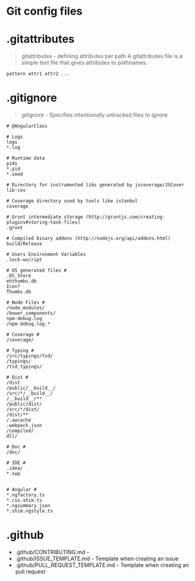 # Git config files
# .gitattributes
> gitattributes - defining attributes per path
> A gitattributes file is a simple text file that gives attributes to pathnames.
```
pattern	attr1 attr2 ...
```

# .gitignore
> gitignore - Specifies intentionally untracked files to ignore
```
# @AngularClass

# Logs
logs
*.log

# Runtime data
pids
*.pid
*.seed

# Directory for instrumented libs generated by jscoverage/JSCover
lib-cov

# Coverage directory used by tools like istanbul
coverage

# Grunt intermediate storage (http://gruntjs.com/creating-plugins#storing-task-files)
.grunt

# Compiled binary addons (http://nodejs.org/api/addons.html)
build/Release

# Users Environment Variables
.lock-wscript

# OS generated files #
.DS_Store
ehthumbs.db
Icon?
Thumbs.db

# Node Files #
/node_modules/
/bower_components/
npm-debug.log
/npm-debug.log.*

# Coverage #
/coverage/

# Typing #
/src/typings/tsd/
/typings/
/tsd_typings/

# Dist #
/dist
/public/__build__/
/src/*/__build__/
/__build__/**
/public/dist/
/src/*/dist/
/dist/**
/.awcache
.webpack.json
/compiled/
dll/

# Doc #
/doc/

# IDE #
.idea/
*.swp


# Angular #
*.ngfactory.ts
*.css.shim.ts
*.ngsummary.json
*.shim.ngstyle.ts

```
# .github
- .github/CONTRIBUTING.md - 
- .github/ISSUE_TEMPLATE.md - Template when creating an issue
- .github/PULL_REQUEST_TEMPLATE.md - Template when creating an pull request